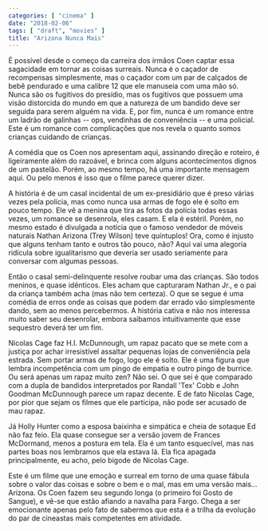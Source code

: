 ```yaml
---
categories: [ "cinema" ]
date: "2018-02-06"
tags: [ "draft", "movies" ]
title: "Arizona Nunca Mais"
---
```

É possível desde o começo da carreira dos irmãos Coen captar
essa sagacidade em tornar as coisas surreais. Nunca é o caçador de
recompensas simplesmente, mas o caçador com um par de calçados de
bebê pendurado e uma calibre 12 que ele manuseia com uma mão só. Nunca
são os fugitivos do presídio, mas os fugitivos que possuem uma visão
distorcida do mundo em que a natureza de um bandido deve ser seguida para
serem alguém na vida. E, por fim, nunca é um romance entre um ladrão
de galinhas -- ops, vendinhas de conveniência -- e uma policial. Este
é um romance com complicações que nos revela o quanto somos crianças
cuidando de crianças.

A comédia que os Coen nos apresentam aqui, assinando direção e roteiro,
é ligeiramente além do razoável, e brinca com alguns acontecimentos
dignos de um pastelão. Porém, ao mesmo tempo, há uma importante
mensagem aqui. Ou pelo menos é isso que o filme parece querer dizer.

A história é de um casal incidental de um ex-presidiário que é preso
várias vezes pela polícia, mas como nunca usa armas de fogo ele é solto
em pouco tempo. Ele vê a menina que tira as fotos da polícia todas essas
vezes, um romance se desenrola, eles casam. E ela é estéril. Porém,
no mesmo estado é divulgada a notícia que o famoso vendedor de móveis
naturais Nathan Arizona (Trey Wilson) teve quíntuplos! Ora, como é
injusto que alguns tenham tanto e outros tão pouco, não? Aqui vai uma
alegoria ridícula sobre igualitarismo que deveria ser usado seriamente
para conversar com algumas pessoas.

Então o casal semi-delinquente resolve roubar uma das crianças. São
todos meninos, e quase idênticos. Eles acham que capturaram Nathan
Jr., e o pai da criança também acha (mas não tem certeza). O que se
segue é uma comédia de erros onde as coisas que podem dar errado vão
simplesmente dando, sem ao menos percebermos. A história cativa e não
nos interessa muito saber seu desenrolar, embora saibamos intuitivamente
que esse sequestro deverá ter um fim.

Nicolas Cage faz H.I. McDunnough, um rapaz pacato que se mete com a
justiça por achar irresistível assaltar pequenas lojas de conveniência
pela estrada. Sem portar armas de fogo, logo ele é solto. Ele é uma
figura que lembra incompetência com um pingo de empatia e outro pingo de
burrice. Ou será apenas um rapaz muito zen? Não sei. O que sei é que
comparado com a dupla de bandidos interpretados por Randall 'Tex' Cobb e
John Goodman McDunnough parece um rapaz decente. E de fato Nicolas Cage,
por pior que sejam os filmes que ele participa, não pode ser acusado
de mau rapaz.

Já Holly Hunter como a esposa baixinha e simpática e cheia de sotaque
Ed não faz feio. Ela quase consegue ser a versão jovem de Frances
McDormand, menos a postura em tela. Ela é um tanto esquecível, mas
nas partes boas nos lembramos que ela estava lá. Ela fica apagada
principalmente, eu acho, pelo bigode de Nicolas Cage.

Este é um filme que une emoção e surreal em torno de uma quase fábula
sobre o valor das coisas e sobre o bem e o mal, mas em uma versão
mais... Arizona. Os Coen fazem seu segundo longa (o primeiro foi Gosto
de Sangue), e vê-se que estão afiando a navalha para Fargo. Chega a
ser emocionante apenas pelo fato de sabermos que esta é a trilha da
evolução do par de cineastas mais competentes em atividade.
